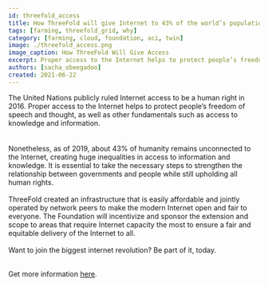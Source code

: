 ```yaml
---
id: threefold_access
title: How ThreeFold will give Internet to 43% of the world’s population
tags: [farming, threefold_grid, why]
category: [farming, cloud, foundation, aci, twin]
image: ./threefold_access.png
image_caption: How ThreeFold Will Give Access
excerpt: Proper access to the Internet helps to protect people’s freedom of speech and thought, as well as access to knowledge and information. 
authors: [sacha_obeegadoo]
created: 2021-06-22
---
```


The United Nations publicly ruled Internet access to be a human right in 2016. Proper access to the Internet helps to protect people’s freedom of speech and thought, as well as other fundamentals such as access to knowledge and information.  
<br/>
<br/>
Nonetheless, as of 2019, about 43% of humanity remains unconnected to the Internet, creating huge inequalities in access to information and knowledge. It is essential to take the necessary steps to strengthen the relationship between governments and people while still upholding all human rights.
<br/>
<br/>
ThreeFold created an infrastructure that is easily affordable and jointly operated by network peers to make the modern Internet open and fair to everyone. The Foundation will incentivize and sponsor the extension and scope to areas that require Internet capacity the most to ensure a fair and equitable delivery of the Internet to all.
<br/>
<br/>
Want to join the biggest internet revolution?  Be part of it, today.
<br/>
<br/>

Get more information [here](http://threefold.io/).
